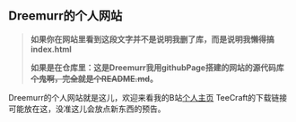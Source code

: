 ## Dreemurr的个人网站
> **如果你在网站里看到这段文字并不是说明我删了库，而是说明我懒得搞index.html**  
> 
> **如果是在仓库里：这是Dreemurr我用githubPage搭建的网站的源代码库~~个鬼啊，完全就是个README.md~~。**  

Dreemurr的个人网站就是这儿，欢迎来看我的B站[个人主页](https://space.bilibili.com/431064862)
TeeCraft的下载链接可能放在这，没准这儿会放点新东西的预告。
